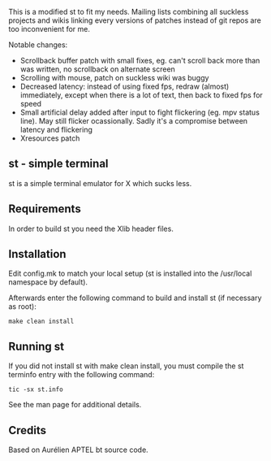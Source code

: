 This is a modified st to fit my needs. Mailing lists combining all suckless
projects and wikis linking every versions of patches instead of
git repos are too inconvenient for me.

Notable changes:
- Scrollback buffer patch with small fixes, eg. can't scroll back more than
  was written, no scrollback on alternate screen
- Scrolling with mouse, patch on suckless wiki was buggy
- Decreased latency: instead of using fixed fps, redraw (almost) immediately,
  except when there is a lot of text, then back to fixed fps for speed
- Small artificial delay added after input to fight flickering (eg. 
  mpv status line). May still flicker ocassionally. Sadly it's a 
  compromise between latency and flickering
- Xresources patch

st - simple terminal
--------------------
st is a simple terminal emulator for X which sucks less.


Requirements
------------
In order to build st you need the Xlib header files.


Installation
------------
Edit config.mk to match your local setup (st is installed into
the /usr/local namespace by default).

Afterwards enter the following command to build and install st (if
necessary as root):

    make clean install


Running st
----------
If you did not install st with make clean install, you must compile
the st terminfo entry with the following command:

    tic -sx st.info

See the man page for additional details.

Credits
-------
Based on Aurélien APTEL <aurelien dot aptel at gmail dot com> bt source code.

